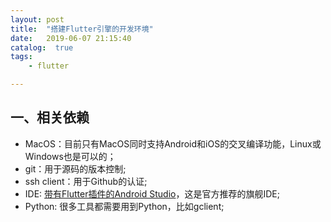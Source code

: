 ```yaml
---
layout: post
title:  "搭建Flutter引擎的开发环境"
date:   2019-06-07 21:15:40
catalog:  true
tags:
    - flutter

---
```



## 一、相关依赖

- MacOS：目前只有MacOS同时支持Android和iOS的交叉编译功能，Linux或Windows也是可以的；
- git：用于源码的版本控制;
- ssh client：用于Github的认证;
- IDE: [带有Flutter插件的Android Studio](https://flutter.dev/docs/development/tools/android-studio)，这是官方推荐的旗舰IDE;
- Python: 很多工具都需要用到Python，比如gclient;
